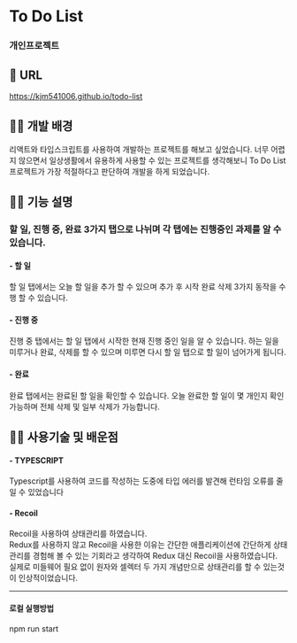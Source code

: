 # To Do List

### 개인프로젝트

## 🔗 URL

https://kjm541006.github.io/todo-list


## 🧑‍💻 개발 배경

리액트와 타입스크립트를 사용하여 개발하는 프로젝트를 해보고 싶었습니다. 너무 어렵지 않으면서 일상생활에서 유용하게 사용할 수 있는 프로젝트를 생각해보니 To Do List 프로젝트가 가장 적절하다고 판단하여 개발을 하게 되었습니다.


## 🧑‍💻 기능 설명

### 할 일, 진행 중, 완료 3가지 탭으로 나뉘며 각 탭에는 진행중인 과제를 알 수 있습니다.

#### - 할 일

할 일 탭에서는 오늘 할 일을 추가 할 수 있으며 추가 후 시작 완료 삭제 3가지 동작을 수행 할 수 있습니다.

#### - 진행 중

진행 중 탭에서는 할 일 탭에서 시작한 현재 진행 중인 일을 알 수 있습니다. 하는 일을 미루거나 완료, 삭제를 할 수 있으며 미루면 다시 할 일 탭으로 할 일이 넘어가게 됩니다.

#### - 완료

완료 탭에서는 완료된 할 일을 확인할 수 있습니다. 오늘 완료한 할 일이 몇 개인지 확인 가능하며 전체 삭제 및 일부 삭제가 가능합니다.


## 🧑‍💻 사용기술 및 배운점

#### - TYPESCRIPT

Typescript를 사용하여 코드를 작성하는 도중에 타입 에러를 발견해 런타임 오류를 줄일 수 있었습니다

#### - Recoil

Recoil을 사용하여 상태관리를 하였습니다.   
Redux를 사용하지 않고 Recoil을 사용한 이유는 간단한 애플리케이션에 간단하게 상태관리를 경험해 볼 수 있는 기회라고 생각하여 Redux 대신 Recoil을 사용하였습니다.   
실제로 미들웨어 필요 없이 원자와 셀렉터 두 가지 개념만으로 상태관리를 할 수 있는것이 인상적이었습니다.

---

#### 로컬 실행방법
npm run start